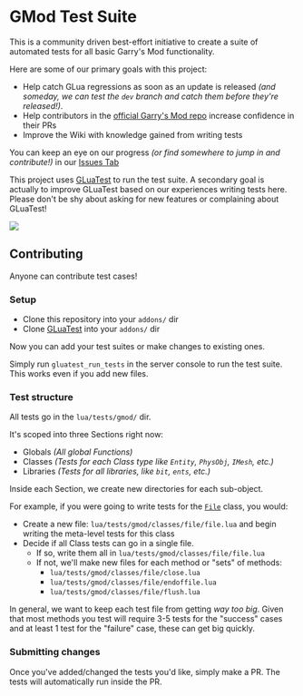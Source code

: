 # GMod Test Suite

This is a community driven best-effort initiative to create a suite of automated tests for all basic Garry's Mod functionality.

Here are some of our primary goals with this project:
- Help catch GLua regressions as soon as an update is released _(and someday, we can test the `dev` branch and catch them before they're released!)_.
- Help contributors in the [official Garry's Mod repo](https://github.com/Facepunch/garrysmod) increase confidence in their PRs
- Improve the Wiki with knowledge gained from writing tests

You can keep an eye on our progress _(or find somewhere to jump in and contribute!)_ in our [Issues Tab](https://github.com/CFC-Servers/gmod_tests/issues)

This project uses [GLuaTest](https://github.com/CFC-Servers/GLuaTest) to run the test suite.
A secondary goal is actually to improve GLuaTest based on our experiences writing tests here. Please don't be shy about asking for new features or complaining about GLuaTest!
    
<p align="left">
    <a href="https://github.com/CFC-Servers/gmod_tests/actions/workflows/run_tests.yml" alt="GLuaTest Status"><img src="https://img.shields.io/github/actions/workflow/status/CFC-Servers/gmod_tests/run_tests.yml?event=push&style=for-the-badge&label=GLuaTest" /></a>
</p>

## Contributing
Anyone can contribute test cases!

### Setup
- Clone this repository into your `addons/` dir
- Clone [GLuaTest](https://github.com/CFC-Servers/GLuaTest) into your `addons/` dir

Now you can add your test suites or make changes to existing ones.

Simply run `gluatest_run_tests` in the server console to run the test suite. This works even if you add new files.


### Test structure
All tests go in the `lua/tests/gmod/` dir.

It's scoped into three Sections right now:
- Globals _(All global Functions)_
- Classes _(Tests for each Class type like `Entity`, `PhysObj`, `IMesh`, etc.)_
- Libraries _(Tests for all libraries, like `bit`, `ents`, etc.)_

Inside each Section, we create new directories for each sub-object.

For example, if you were going to write tests for the [`File`](https://gmodwiki.com/file_class) class, you would:
- Create a new file: `lua/tests/gmod/classes/file/file.lua` and begin writing the meta-level tests for this class
- Decide if all Class tests can go in a single file.
  - If so, write them all in `lua/tests/gmod/classes/file/file.lua`
  - If not, we'll make new files for each method or "sets" of methods:
    - `lua/tests/gmod/classes/file/close.lua`
    - `lua/tests/gmod/classes/file/endoffile.lua`
    - `lua/tests/gmod/classes/file/flush.lua`

In general, we want to keep each test file from getting _way too big_. Given that most methods you test will require 3-5 tests for the "success" cases and at least 1 test for the "failure" case, these can get big quickly.


### Submitting changes
Once you've added/changed the tests you'd like, simply make a PR. The tests will automatically run inside the PR.

